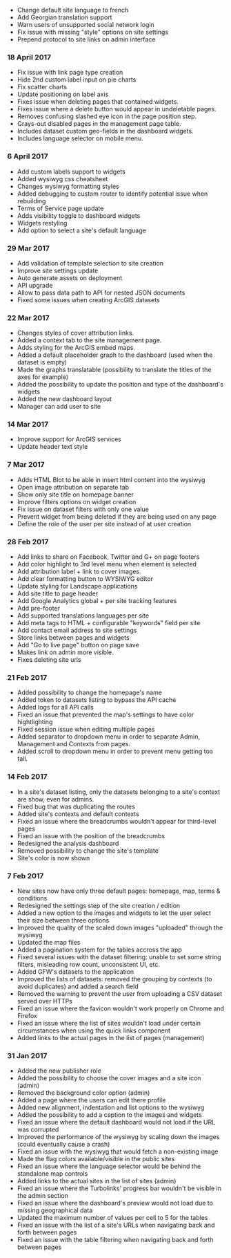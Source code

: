 - Change default site language to french
- Add Georgian translation support
- Warn users of unsupported social network login
- Fix issue with missing "style" options on site settings
- Prepend protocol to site links on admin interface

### 18 April 2017
- Fix issue with link page type creation
- Hide 2nd custom label input on pie charts
- Fix scatter charts
- Update positioning on label axis
- Fixes issue when deleting pages that contained widgets.
- Fixes issue where a delete button would appear in undeletable pages.
- Removes confusing slashed eye icon in the page position step.
- Grays-out disabled pages in the management page table.
- Includes dataset custom geo-fields in the dashboard widgets.
- Includes language selector on mobile menu.

### 6 April 2017
- Add custom labels support to widgets
- Added wysiwyg css cheatsheet
- Changes wysiwyg formatting styles
- Added debugging to custom router to identify potential issue when rebuilding
- Terms of Service page update
- Adds visibility toggle to dashboard widgets
- Widgets restyling
- Add option to select a site's default language

### 29 Mar 2017
- Add validation of template selection to site creation
- Improve site settings update
- Auto generate assets on deployment
- API upgrade
- Allow to pass data path to API for nested JSON documents
- Fixed some issues when creating ArcGIS datasets

### 22 Mar 2017
- Changes styles of cover attribution links.
- Added a context tab to the site management page.
- Adds styling for the ArcGIS embed maps.
- Added a default placeholder graph to the dashboard (used when the dataset is empty)
- Made the graphs translatable (possibility to translate the titles of the axes for example)
- Added the possibility to update the position and type of the dashboard's widgets
- Added the new dashboard layout
- Manager can add user to site

### 14 Mar 2017
- Improve support for ArcGIS services
- Update header text style

### 7 Mar 2017
- Adds HTML Blot to be able in insert html content into the wysiwyg
- Open image attribution on separate tab
- Show only site title on homepage banner
- Improve filters options on widget creation
- Fix issue on dataset filters with only one value
- Prevent widget from being deleted if they are being used on any page
- Define the role of the user per site instead of at user creation

### 28 Feb 2017
- Add links to share on Facebook, Twitter and G+ on page footers
- Add color highlight to 3rd level menu when element is selected
- Add attribution label + link to cover images.
- Add clear formatting button to WYSIWYG editor
- Update styling for Landscape applications
- Add site title to page header
- Add Google Analytics global + per site tracking features
- Add pre-footer
- Add supported translations languages per site
- Add meta tags to HTML + configurable "keywords" field per site
- Add contact email address to site settings
- Store links between pages and widgets
- Add "Go to live page" button on page save
- Makes link on admin more visible.
- Fixes deleting site urls

### 21 Feb 2017
- Added possibility to change the homepage's name
- Added token to datasets listing to bypass the API cache
- Added logs for all API calls
- Fixed an issue that prevented the map's settings to have color hightlighting
- Fixed session issue when editing multiple pages
- Added separator to dropdown menu in order to separate Admin, Management and Contexts from pages.
- Added scroll to dropdown menu in order to prevent menu getting too tall.

### 14 Feb 2017
- In a site's dataset listing, only the datasets belonging to a site's context are show, even for admins.
- Fixed bug that was duplicating the routes
- Added site's contexts and default contexts
- Fixed an issue where the breadcrumbs wouldn't appear for third-level pages
- Fixed an issue with the position of the breadcrumbs
- Redesigned the analysis dashboard
- Removed possibility to change the site's template
- Site's color is now shown

### 7 Feb 2017
- New sites now have only three default pages: homepage, map, terms & conditions
- Redesigned the settings step of the site creation / edition
- Added a new option to the images and widgets to let the user select their size between three options
- Improved the quality of the scaled down images "uploaded" through the wysiwyg
- Updated the map files
- Added a pagination system for the tables accross the app
- Fixed several issues with the dataset filtering: unable to set some string filters, misleading row count, unconsistent UI, etc.
- Added GFW's datasets to the application
- Improved the lists of datasets: removed the grouping by contexts (to avoid duplicates) and added a search field
- Removed the warning to prevent the user from uploading a CSV dataset served over HTTPs
- Fixed an issue where the favicon wouldn't work properly on Chrome and Firefox
- Fixed an issue where the list of sites wouldn't load under certain circumstances when using the quick links component
- Added links to the actual pages in the list of pages (management)

### 31 Jan 2017
- Added the new publisher role
- Added the possibility to choose the cover images and a site icon (admin)
- Removed the background color option (admin)
- Added a page where the users can edit there profile
- Added new alignment, indentation and list options to the wysiwyg
- Added the possibility to add a caption to the images and widgets
- Fixed an issue where the default dashboard would not load if the URL was corrupted
- Improved the performance of the wysiwyg by scaling down the images (could eventually cause a crash)
- Fixed an issue with the wysiwyg that would fetch a non-existing image
- Made the flag colors available/visible in the public sites
- Fixed an issue where the language selector would be behind the standalone map controls
- Added links to the actual sites in the list of sites (admin)
- Fixed an issue where the Turbolinks' progress bar wouldn't be visible in the admin section
- Fixed an issue where the dashboard's preview would not load due to missing geographical data
- Updated the maximum number of values per cell to 5 for the tables
- Fixed an issue with the list of a site's URLs when navigating back and forth between pages
- Fixed an issue with the table filtering when navigating back and forth between pages
